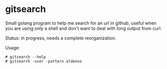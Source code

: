 gitsearch
=========

Small golang program to help me search for an url in github, useful when you are using only a shell and don't want to deal with long output from curl.

Status: in progress, needs a complete reorganization.

Usage:

    # gitsearch --help
    # gitsearch -user -pattern aldenso
